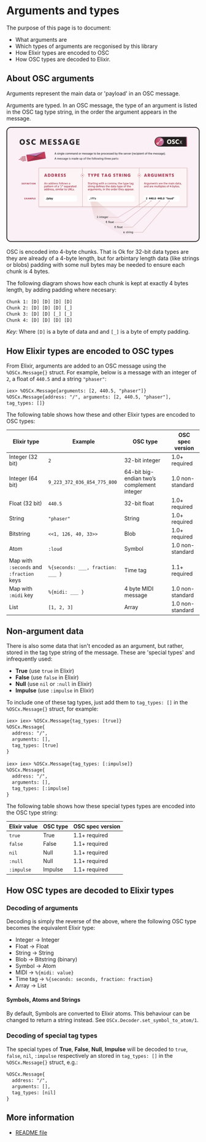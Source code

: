 # Arguments and types

The purpose of this page is to document:

- What arguments are
- Which types of arguments are recgonised by this library
- How Elixir types are encoded to OSC
- How OSC types are decoded to Elixir.

## About OSC arguments
Arguments represent the main data or 'payload' in an OSC message.

Arguments are typed. In an OSC message, the type of an argument is listed in the OSC tag type string, in the order the argument appears in the message.

![OSC message diagram](assets/osc-message.png)

OSC is encoded into 4-byte chunks. That is Ok for 32-bit data types are they are already of a 4-byte length, but for arbintary length data (like strings or blobs) padding with some null bytes may be needed to ensure each chunk is 4 bytes. 

The following diagram shows how each chunk is kept at exactly 4 bytes length, by adding padding where necesary:
```
Chunk 1: [D] [D] [D] [D]
Chunk 2: [D] [D] [D] [_]
Chunk 3: [D] [D] [_] [_]
Chunk 4: [D] [D] [D] [D]
```
*Key:* Where `[D]` is a byte of data and and `[_]` is a byte of empty padding.

## How Elixir types are encoded to OSC types
From Elixir, arguments are added to an OSC message using the `%OSCx.Message{}` struct. For example, below is a message with an integer of `2`, a float of `440.5` and a string `"phaser"`:
```
iex> %OSCx.Message{arguments: [2, 440.5, "phaser"]}
%OSCx.Message{address: "/", arguments: [2, 440.5, "phaser"], tag_types: []}
``` 
The following table shows how these and other Elixir types are encoded to OSC types:

| Elixir type      | Example                     | OSC type                                   | OSC spec version |
| ---------------- | --------------------------- | ------------------------------------------ | ---------------- |
| Integer (32 bit) | `2`                         | 32-bit integer                             | 1.0+ required    |
| Integer (64 bit) | `9_223_372_036_854_775_800` | 64-bit big-endian two’s complement integer | 1.0 non-standard |
| Float (32 bit)   | `440.5`                     | 32-bit float                               | 1.0+ required    |
| String           | `"phaser"`                  | String                                     | 1.0+ required    |
| Bitstring        | `<<1, 126, 40, 33>>`        | Blob                                       | 1.0+ required    |
| Atom             | `:loud`                     | Symbol                                     | 1.0 non-standard |
| Map with `:seconds` and `:fraction` keys | `%{seconds: ___, fraction: ___ }` | Time tag     | 1.1+ required    |
| Map with `:midi` key | `%{midi: ___ }`         | 4 byte MIDI message                        | 1.0 non-standard |
| List             | `[1, 2, 3]`                 | Array                                      | 1.0 non-standard |

## Non-argument data
There is also some data that isn't encoded as an argument, but rather, stored in the tag type string of the message. These are 'special types' and infrequently used:
- **True** (use `true` in Elixir)
- **False** (use `false` in Elixir)
- **Null** (use `nil` or `:null` in Elixir)
- **Impulse** (use `:impulse` in Elixir)

To include one of these tag types, just add them to `tag_types: []` in the `%OSCx.Message{}` struct, for example:
```
iex> iex> %OSCx.Message{tag_types: [true]}
%OSCx.Message{
  address: "/",
  arguments: [],
  tag_types: [true]
}

iex> iex> %OSCx.Message{tag_types: [:impulse]}
%OSCx.Message{
  address: "/",
  arguments: [],
  tag_types: [:impulse]
}
```

The following table shows how these special types types are encoded into the OSC type string:

| Elixir value                | OSC type                                   | OSC spec version |
| --------------------------- | ------------------------------------------ | ---------------- |
| `true`                      | True                                       | 1.1+ required    |
| `false`                     | False                                      | 1.1+ required    |
| `nil`                       | Null                                       | 1.1+ required    |
| `:null`                     | Null                                       | 1.1+ required    |
| `:impulse`                  | Impulse                                    | 1.1+ required    |


## How OSC types are decoded to Elixir types

### Decoding of arguments
Decoding is simply the reverse of the above, where the following OSC type becomes the equivalent Elixir type:
- Integer -> Integer
- Float -> Float
- String -> String
- Blob -> Bitstring (binary)
- Symbol -> Atom
- MIDI -> `%{midi: value}`
- Time tag -> `%{seconds: seconds, fraction: fraction}`
- Array -> List

#### Symbols, Atoms and Strings
By default, Symbols are converted to Elixir atoms. This behaviour can be changed to return a string instead. See `OSCx.Decoder.set_symbol_to_atom/1`.

### Decoding of special tag types
The special types of **True**, **False**, **Null**, **Impulse** will be decoded to `true`, `false`, `nil`, `:impulse` respectively an stored in `tag_types: []` in the `%OSCx.Message{}` struct, e.g.:
```
%OSCx.Message{
  address: "/",
  arguments: [],
  tag_types: [nil]
}
```
## More information
- [README file](README.md)
